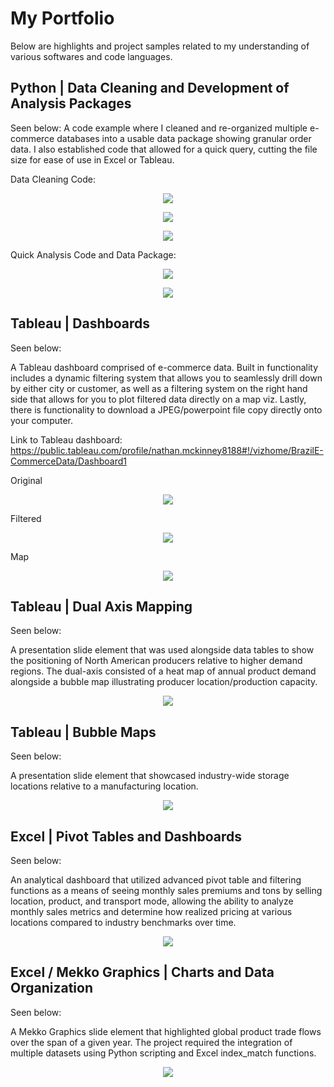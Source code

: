 # My Portfolio



Below are highlights and project samples related to my understanding of various softwares and code languages.


## Python | Data Cleaning and Development of Analysis Packages

Seen below:  A code example where I cleaned and re-organized multiple e-commerce databases into a usable data package showing granular order data. I also established code that allowed for a quick query, cutting the file size for ease of use in Excel or Tableau.

Data Cleaning Code:

<p align="center">
  <img src="https://github.com/NMcKinney237/Portfolio/blob/master/Graphics/Data_Clean_1.JPG">
</p>

<p align="center">
  <img src="https://github.com/NMcKinney237/Portfolio/blob/master/Graphics/Data_Clean_2.JPG">
</p>

<p align="center">
  <img src="https://github.com/NMcKinney237/Portfolio/blob/master/Graphics/Data_Clean_3.JPG">
</p>

Quick Analysis Code and Data Package:

<p align="center">
  <img src="https://github.com/NMcKinney237/Portfolio/blob/master/Graphics/Data_Query.JPG">
</p>

<p align="center">
  <img src="https://github.com/NMcKinney237/Portfolio/blob/master/Graphics/Data_Result.JPG">
</p>

## Tableau | Dashboards

Seen below:  

A Tableau dashboard comprised of e-commerce data. Built in functionality includes a dynamic filtering system that allows you to seamlessly drill down by either city or customer, as well as a filtering system on the right hand side that allows for you to plot filtered data directly on a map viz. Lastly, there is functionality to download a JPEG/powerpoint file copy directly onto your computer.

Link to Tableau dashboard:  https://public.tableau.com/profile/nathan.mckinney8188#!/vizhome/BrazilE-CommerceData/Dashboard1

Original

<p align="center">
  <img src="https://github.com/NMcKinney237/Portfolio/blob/master/Graphics/Brazilian_Dashboard.JPG">
</p>

Filtered

<p align="center">
  <img src="https://github.com/NMcKinney237/Portfolio/blob/master/Graphics/Brazilian_Dashboard_Filter.JPG">
</p>

Map

<p align="center">
  <img src="https://github.com/NMcKinney237/Portfolio/blob/master/Graphics/Dashboard_Map.JPG">
</p>

## Tableau | Dual Axis Mapping

Seen below:  

A presentation slide element that was used alongside data tables to show the positioning of North American producers relative to higher demand regions. The dual-axis consisted of a heat map of annual product demand alongside a bubble map illustrating producer location/production capacity.

<p align="center">
  <img src="https://github.com/NMcKinney237/Portfolio/blob/master/Graphics/Dual_Axis_Map.JPG">
</p>

## Tableau | Bubble Maps
Seen below: 

A presentation slide element that showcased industry-wide storage locations relative to a manufacturing location. 

<p align="center">
  <img src="https://github.com/NMcKinney237/Portfolio/blob/master/Graphics/Bubble_Map_01.JPG">
</p>

## Excel | Pivot Tables and Dashboards 

Seen below:  

An analytical dashboard that utilized advanced pivot table and filtering functions as a means of seeing monthly sales premiums and tons by selling location, product, and transport mode, allowing the ability to analyze monthly sales metrics and determine how realized pricing at various locations compared to industry benchmarks over time.

<p align="center">
  <img src="https://github.com/NMcKinney237/Portfolio/blob/master/Graphics/Excel_Summary_Report.jpg">
</p>

## Excel / Mekko Graphics | Charts and Data Organization

Seen below:  

A Mekko Graphics slide element that highlighted global product trade flows over the span of a given year. The project required the integration of multiple datasets using Python scripting and Excel index_match functions.



<p align="center">
  <img src="https://github.com/NMcKinney237/Portfolio/blob/master/Graphics/EU_Trade.JPG">
</p>
